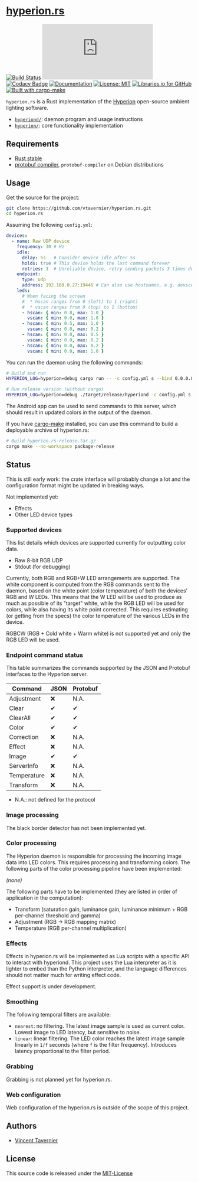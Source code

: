 # [hyperion.rs](https://github.com/vtavernier/hyperion.rs)

[![Build Status](https://travis-ci.com/vtavernier/hyperion.rs.svg)](http://travis-ci.com/vtavernier/hyperion.rs)
[![GitHub release](https://img.shields.io/github/release/vtavernier/hyperion.rs)](https://github.com/vtavernier/hyperion.rs/releases)
[![Codacy Badge](https://api.codacy.com/project/badge/Grade/9a0bff1adfc84e1d8c72fcc136328629)](https://www.codacy.com/app/vtavernier/hyperion.rs?utm_source=github.com&amp;utm_medium=referral&amp;utm_content=vtavernier/hyperion.rs&amp;utm_campaign=Badge_Grade)
[![Documentation](https://img.shields.io/badge/docs-master-blue.svg)](https://vtavernier.github.io/hyperion.rs/)
[![License: MIT](https://img.shields.io/badge/License-MIT-blue.svg)](https://opensource.org/licenses/MIT)
[![Libraries.io for GitHub](https://img.shields.io/librariesio/github/vtavernier/hyperion.rs.svg)](https://libraries.io/github/vtavernier/hyperion.rs)
[![Built with cargo-make](https://sagiegurari.github.io/cargo-make/assets/badges/cargo-make.svg)](https://sagiegurari.github.io/cargo-make)

`hyperion.rs` is a Rust implementation of the
[Hyperion](https://github.com/hyperion-project/hyperion) open-source ambient
lighting software.

* [`hyperiond/`](hyperiond): daemon program and usage instructions
* [`hyperion/`](hyperion): core functionality implementation

## Requirements

* [Rust stable](https://rustup.rs/)
* [protobuf compiler](https://github.com/protocolbuffers/protobuf/releases), `protobuf-compiler` on Debian distributions

## Usage

Get the source for the project:

```bash
git clone https://github.com/vtavernier/hyperion.rs.git
cd hyperion.rs
```

Assuming the following `config.yml`:

```yaml
devices:
  - name: Raw UDP device
    frequency: 30 # Hz
    idle:
      delay: 5s   # Consider device idle after 5s
      holds: true # This device holds the last command forever
      retries: 3  # Unreliable device, retry sending packets 3 times during idle updates
    endpoint:
      type: udp
      address: 192.168.0.27:19446 # Can also use hostnames, e.g. device.local:19446
    leds:
      # When facing the screen
      #  * hscan ranges from 0 (left) to 1 (right)
      #  * vscan ranges from 0 (top) to 1 (bottom)
      - hscan: { min: 0.8, max: 1.0 }
        vscan: { min: 0.0, max: 1.0 }
      - hscan: { min: 0.5, max: 1.0 }
        vscan: { min: 0.0, max: 0.2 }
      - hscan: { min: 0.0, max: 0.5 }
        vscan: { min: 0.0, max: 0.2 }
      - hscan: { min: 0.0, max: 0.2 }
        vscan: { min: 0.0, max: 1.0 }
```

You can run the daemon using the following commands:

```bash
# Build and run
HYPERION_LOG=hyperion=debug cargo run -- -c config.yml s --bind 0.0.0.0

# Run release version (without cargo)
HYPERION_LOG=hyperion=debug ./target/release/hyperiond -c config.yml s --bind 0.0.0.0
```

The Android app can be used to send commands to this server, which should result
in updated colors in the output of the daemon.

If you have [cargo-make](https://github.com/sagiegurari/cargo-make) installed,
you can use this command to build a deployable archive of hyperion.rs:

```bash
# Build hyperion.rs-release.tar.gz
cargo make --no-workspace package-release
```

## Status

This is still early work: the crate interface will probably change a lot and the
configuration format might be updated in breaking ways.

Not implemented yet:

* Effects
* Other LED device types

### Supported devices

This list details which devices are supported currently for outputting color data.

* Raw 8-bit RGB UDP
* Stdout (for debugging)

Currently, both RGB and RGB+W LED arrangements are supported. The white component
is computed from the RGB commands sent to the daemon, based on the white point
(color temperature) of both the devices' RGB and W LEDs. This means that the W
LED will be used to produce as much as possible of its "target" white, while the
RGB LED will be used for colors, while also having its white point corrected.
This requires estimating (or getting from the specs) the color temperature of
the various LEDs in the device.

RGBCW (RGB + Cold white + Warm white) is not supported yet and only the RGB LED
will be used.

### Endpoint command status

This table summarizes the commands supported by the JSON and Protobuf interfaces
to the Hyperion server.

| Command     | JSON  | Protobuf |
| ----------- | ----- | -------- |
| Adjustment  | ❌     | N.A.     |
| Clear       | ✔     | ✔        |
| ClearAll    | ✔     | ✔        |
| Color       | ✔     | ✔        |
| Correction  | ❌     | N.A.     |
| Effect      | ❌     | N.A.     |
| Image       | ✔     | ✔        |
| ServerInfo  | ❌     | N.A.     |
| Temperature | ❌     | N.A.     |
| Transform   | ❌     | N.A.     |

* N.A.: not defined for the protocol

### Image processing

The black border detector has not been implemented yet.

### Color processing

The Hyperion daemon is responsible for processing the incoming image data into
LED colors. This requires processing and transforming colors. The following parts
of the color processing pipeline have been implemented:

_(none)_

The following parts have to be implemented (they are listed in order of application
in the computation):

* Transform (saturation gain, luminance gain, luminance minimum + RGB per-channel
  threshold and gamma)
* Adjustment (RGB -> RGB mapping matrix)
* Temperature (RGB per-channel multiplication)

### Effects

Effects in hyperion.rs will be implemented as Lua scripts with a specific API to
interact with hyperiond. This project uses the Lua interpreter as it is lighter
to embed than the Python interpreter, and the language differences should not
matter much for writing effect code.

Effect support is under development.

### Smoothing

The following temporal filters are available:

* `nearest`: no filtering. The latest image sample is used as current color.
  Lowest image to LED latency, but sensitive to noise.
* `linear`: linear filtering. The LED color reaches the latest image sample
  linearly in `1/f` seconds (where `f` is the filter frequency). Introduces
  latency proportional to the filter period.

### Grabbing

Grabbing is not planned yet for hyperion.rs.

### Web configuration

Web configuration of the hyperion.rs is outside of the scope of this project.

## Authors

* [Vincent Tavernier](https://github.com/vtavernier)

## License

This source code is released under the [MIT-License](https://opensource.org/licenses/MIT)
